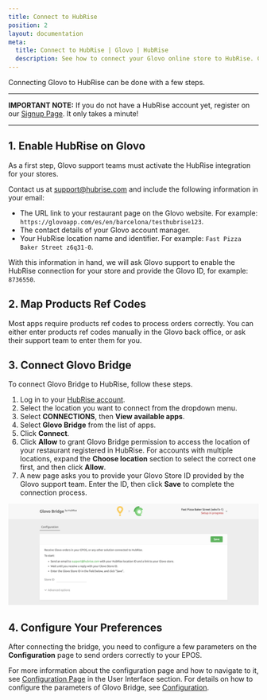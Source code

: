 ```yaml
---
title: Connect to HubRise
position: 2
layout: documentation
meta:
  title: Connect to HubRise | Glovo | HubRise
  description: See how to connect your Glovo online store to HubRise. Connection is simple. Send the link of your Glovo page to HubRise and follow a few steps to connect.
---
```


Connecting Glovo to HubRise can be done with a few steps.

---

**IMPORTANT NOTE:** If you do not have a HubRise account yet, register on our [Signup Page](https://manager.hubrise.com/signup). It only takes a minute!

---

## 1. Enable HubRise on Glovo

As a first step, Glovo support teams must activate the HubRise integration for your stores.

Contact us at [support@hubrise.com](mailto:support@hubrise.com) and include the following information in your email:

- The URL link to your restaurant page on the Glovo website. For example: `https://glovoapp.com/es/en/barcelona/testhubrise123`.
- The contact details of your Glovo account manager.
- Your HubRise location name and identifier. For example: `Fast Pizza Baker Street z6q31-0`.

With this information in hand, we will ask Glovo support to enable the HubRise connection for your store and provide the Glovo ID, for example: `8736550`.

## 2. Map Products Ref Codes

Most apps require products ref codes to process orders correctly. You can either enter products ref codes manually in the Glovo back office, or ask their support team to enter them for you.

## 3. Connect Glovo Bridge

To connect Glovo Bridge to HubRise, follow these steps.

1. Log in to your [HubRise account](https://manager.hubrise.com).
1. Select the location you want to connect from the dropdown menu.
1. Select **CONNECTIONS**, then **View available apps**.
1. Select **Glovo Bridge** from the list of apps.
1. Click **Connect**.
1. Click **Allow** to grant Glovo Bridge permission to access the location of your restaurant registered in HubRise. For accounts with multiple locations, expand the **Choose location** section to select the correct one first, and then click **Allow**.
1. A new page asks you to provide your Glovo Store ID provided by the Glovo support team. Enter the ID, then click **Save** to complete the connection process.

![Glovo Store ID](./images/001-glovo-id.png)

## 4. Configure Your Preferences

After connecting the bridge, you need to configure a few parameters on the **Configuration** page to send orders correctly to your EPOS.

For more information about the configuration page and how to navigate to it, see [Configuration Page](/apps/glovo/user-interface/#configuration-page) in the User Interface section. For details on how to configure the parameters of Glovo Bridge, see [Configuration](/apps/glovo/configuration).
